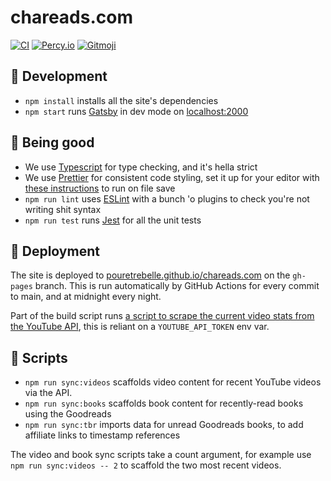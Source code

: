 # chareads.com

[![CI](https://github.com/pouretrebelle/chareads.com/actions/workflows/ci.yml/badge.svg?branch=main)](https://github.com/pouretrebelle/chareads.com/actions/workflows/ci.yml) [![Percy.io](https://percy.io/static/images/percy-badge.svg)](https://percy.io/33e2c69b/chareads.com) [![Gitmoji](https://img.shields.io/badge/gitmoji-%20😜%20😍-FFDD67.svg?style=flat)](https://github.com/carloscuesta/gitmoji)

## :raised_hands: Development

- `npm install` installs all the site's dependencies
- `npm start` runs [Gatsby](https://www.gatsbyjs.org/) in dev mode on [localhost:2000](http://localhost:2000)

## :construction_worker: Being good

- We use [Typescript](https://www.typescriptlang.org/) for type checking, and it's hella strict
- We use [Prettier](https://prettier.io/) for consistent code styling, set it up for your editor with [these instructions](https://prettier.io/docs/en/editors.html) to run on file save
- `npm run lint` uses [ESLint](https://eslint.org/) with a bunch 'o plugins to check you're not writing shit syntax
- `npm run test` runs [Jest](https://jestjs.io/) for all the unit tests

## :rocket: Deployment

The site is deployed to [pouretrebelle.github.io/chareads.com](https://pouretrebelle.github.io/chareads.com/) on the `gh-pages` branch. This is run automatically by GitHub Actions for every commit to main, and at midnight every night.

Part of the build script runs [a script to scrape the current video stats from the YouTube API](https://github.com/pouretrebelle/chareads.com/blob/main/scripts/stats/getYouTubeStats.ts), this is reliant on a `YOUTUBE_API_TOKEN` env var.

## :hammer: Scripts

- `npm run sync:videos` scaffolds video content for recent YouTube videos via the API.
- `npm run sync:books` scaffolds book content for recently-read books using the Goodreads
- `npm run sync:tbr` imports data for unread Goodreads books, to add affiliate links to timestamp references

The video and book sync scripts take a count argument, for example use `npm run sync:videos -- 2` to scaffold the two most recent videos.
